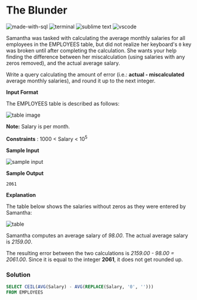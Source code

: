 # The Blunder
![made-with-sql](https://img.shields.io/badge/Made%20with-SQL-007396.svg)
![terminal](https://img.shields.io/badge/Windows%20Terminal-4D4D4D?logo=windows%20terminal&logoColor=white)
![sublime text](https://img.shields.io/badge/sublime_text-%23575757.svg?logo=sublime-text&logoColor=important)
![vscode](https://img.shields.io/badge/Visual_Studio_Code-0078D4?logo=visual%20studio%20code&logoColor=white)

Samantha was tasked with calculating the average monthly salaries for all employees in the EMPLOYEES table, but did not realize her keyboard's `0` key was broken until after completing the calculation. She wants your help finding the difference between her miscalculation (using salaries with any zeros removed), and the actual average salary.

Write a query calculating the amount of error (i.e.: **actual - miscalculated** average monthly salaries), and round it up to the next integer.

**Input Format**

The EMPLOYEES table is described as follows:

![table image](https://s3.amazonaws.com/hr-challenge-images/12893/1443817108-adc2235c81-1.png)

**Note:** Salary is per month.

**Constraints** : 1000 < Salary < 10<sup>5</sup>

**Sample Input**

![sample input](https://s3.amazonaws.com/hr-challenge-images/12893/1443817161-299cc6eb7f-2.png)

**Sample Output**
```
2061
```

**Explanation**

The table below shows the salaries without zeros as they were entered by Samantha:

![table](https://s3.amazonaws.com/hr-challenge-images/12893/1443817229-eb00d44a3b-3.png)

Samantha computes an average salary of *98.00*. The actual average salary is *2159.00*.

The resulting error between the two calculations is *2159.00 - 98.00 = 2061.00*. Since it is equal to the integer **2061**, it does not get rounded up.


### Solution
```sql
SELECT CEIL(AVG(Salary) - AVG(REPLACE(Salary, '0', '')))
FROM EMPLOYEES
```